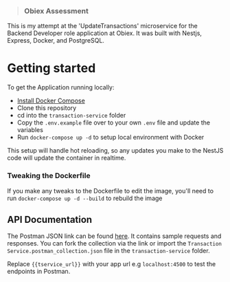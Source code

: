 > ### Obiex Assessment
This is my attempt at the 'UpdateTransactions' microservice for the Backend Developer role application at Obiex. It was built with Nestjs, Express, Docker, and PostgreSQL.

# Getting started

To get the Application running locally:

- [Install Docker Compose](https://docs.docker.com/compose/install/)
- Clone this repository
- cd into the `transaction-service` folder
- Copy the `.env.example` file over to your own `.env` file and update the variables
- Run `docker-compose up -d` to setup local environment with Docker

This setup will handle hot reloading, so any updates you make to the NestJS code will update the container in realtime.

### Tweaking the Dockerfile

If you make any tweaks to the Dockerfile to edit the image, you'll need to run `docker-compose up -d --build` to rebuild the image

## API Documentation

The Postman JSON link can be found [here](https://elements.getpostman.com/redirect?entityId=20674887-e0b41498-7e05-41b9-8b52-d1dd1355608f&entityType=collection). It contains sample requests and responses. You can fork the collection via the link or import the `Transaction Service.postman_collection.json` file in the `transaction-service` folder.

Replace `{{tservice_url}}` with your app url e.g `localhost:4500` to test the endpoints in Postman.